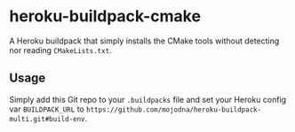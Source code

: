 heroku-buildpack-cmake
======================

A Heroku buildpack that simply installs the CMake tools without detecting nor reading `CMakeLists.txt`.

Usage
-----

Simply add this Git repo to your `.buildpacks` file and set your Heroku config var `BUILDPACK_URL` to `https://github.com/mojodna/heroku-buildpack-multi.git#build-env`.
